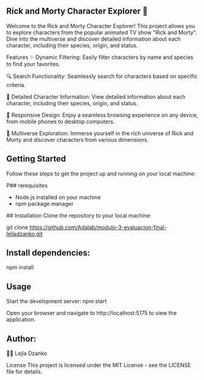 ## Rick and Morty Character Explorer 🚀
Welcome to the Rick and Morty Character Explorer! This project allows you to explore characters from the popular animated TV show "Rick and Morty". Dive into the multiverse and discover detailed information about each character, including their species, origin, and status.


Features
✨ Dynamic Filtering: Easily filter characters by name and species to find your favorites.

🔍 Search Functionality: Seamlessly search for characters based on specific criteria.

📜 Detailed Character Information: View detailed information about each character, including their species, origin, and status.

🎨 Responsive Design: Enjoy a seamless browsing experience on any device, from mobile phones to desktop computers.

🌌 Multiverse Exploration: Immerse yourself in the rich universe of Rick and Morty and discover characters from various dimensions.

## Getting Started
Follow these steps to get the project up and running on your local machine:

P## rerequisites
- Node.js installed on your machine
- npm package manager

## Installation
Clone the repository to your local machine:

git clone https://github.com/Adalab/modulo-3-evaluacion-final-lejladzanko.git

## Install dependencies:

npm install

## Usage
Start the development server:
npm start

Open your browser and navigate to http://localhost:5175 to view the application.

## Author: 
👩‍💻 Lejla Dzanko 

License
This project is licensed under the MIT License - see the LICENSE file for details.